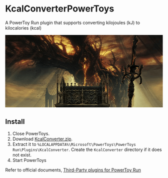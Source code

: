 # KcalConverterPowerToys

A PowerToy Run plugin that supports converting kilojoules (kJ) to kilocalories (kcal)

![kcalconverter](kcalconverter.gif)

## Install

1. Close PowerToys.
2. Download [KcalConverter.zip](https://github.com/grzhan/KcalConverterPowerToys/releases/).
3. Extract it to `%LOCALAPPDATA%\Microsoft\PowerToys\PowerToys Run\Plugins\KcalConverter`. Create the `KcalConverter` directory if it does not exist.
4. Start PowerToys

Refer to official documents, [Third-Party plugins for PowerToy Run](https://github.com/microsoft/PowerToys/blob/main/doc/thirdPartyRunPlugins.md)

